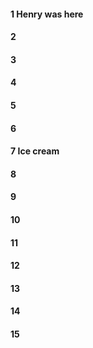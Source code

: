 #### 1 Henry was here
#### 2
#### 3
#### 4
#### 5
#### 6
#### 7 Ice cream
#### 8
#### 9
#### 10
#### 11
#### 12
#### 13
#### 14
#### 15
